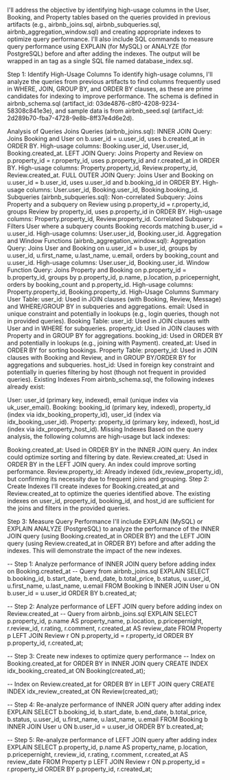 I'll address the objective by identifying high-usage columns in the User, Booking, and Property tables based on the queries provided in previous artifacts (e.g., airbnb_joins.sql, airbnb_subqueries.sql, airbnb_aggregation_window.sql) and creating appropriate indexes to optimize query performance. I'll also include SQL commands to measure query performance using EXPLAIN (for MySQL) or ANALYZE (for PostgreSQL) before and after adding the indexes. The output will be wrapped in an <xaiArtifact> tag as a single SQL file named database_index.sql.

Step 1: Identify High-Usage Columns
To identify high-usage columns, I'll analyze the queries from previous artifacts to find columns frequently used in WHERE, JOIN, GROUP BY, and ORDER BY clauses, as these are prime candidates for indexing to improve performance. The schema is defined in airbnb_schema.sql (artifact_id: 03de4876-c8f0-4208-9234-58308c841e3e), and sample data is from airbnb_seed.sql (artifact_id: 2d289b70-fba7-4728-9e8b-8ff37e4d6e2d).

Analysis of Queries
Joins Queries (airbnb_joins.sql):
INNER JOIN Query: Joins Booking and User on b.user_id = u.user_id, uses b.created_at in ORDER BY.
High-usage columns: Booking.user_id, User.user_id, Booking.created_at.
LEFT JOIN Query: Joins Property and Review on p.property_id = r.property_id, uses p.property_id and r.created_at in ORDER BY.
High-usage columns: Property.property_id, Review.property_id, Review.created_at.
FULL OUTER JOIN Query: Joins User and Booking on u.user_id = b.user_id, uses u.user_id and b.booking_id in ORDER BY.
High-usage columns: User.user_id, Booking.user_id, Booking.booking_id.
Subqueries (airbnb_subqueries.sql):
Non-correlated Subquery: Joins Property and a subquery on Review using p.property_id = r.property_id, groups Review by property_id, uses p.property_id in ORDER BY.
High-usage columns: Property.property_id, Review.property_id.
Correlated Subquery: Filters User where a subquery counts Booking records matching b.user_id = u.user_id.
High-usage columns: User.user_id, Booking.user_id.
Aggregation and Window Functions (airbnb_aggregation_window.sql):
Aggregation Query: Joins User and Booking on u.user_id = b.user_id, groups by u.user_id, u.first_name, u.last_name, u.email, orders by booking_count and u.user_id.
High-usage columns: User.user_id, Booking.user_id.
Window Function Query: Joins Property and Booking on p.property_id = b.property_id, groups by p.property_id, p.name, p.location, p.pricepernight, orders by booking_count and p.property_id.
High-usage columns: Property.property_id, Booking.property_id.
High-Usage Columns Summary
User Table:
user_id: Used in JOIN clauses (with Booking, Review, Message) and WHERE/GROUP BY in subqueries and aggregations.
email: Used in unique constraint and potentially in lookups (e.g., login queries, though not in provided queries).
Booking Table:
user_id: Used in JOIN clauses with User and in WHERE for subqueries.
property_id: Used in JOIN clauses with Property and in GROUP BY for aggregations.
booking_id: Used in ORDER BY and potentially in lookups (e.g., joining with Payment).
created_at: Used in ORDER BY for sorting bookings.
Property Table:
property_id: Used in JOIN clauses with Booking and Review, and in GROUP BY/ORDER BY for aggregations and subqueries.
host_id: Used in foreign key constraint and potentially in queries filtering by host (though not frequent in provided queries).
Existing Indexes
From airbnb_schema.sql, the following indexes already exist:

User: user_id (primary key, indexed), email (unique index via uk_user_email).
Booking: booking_id (primary key, indexed), property_id (index via idx_booking_property_id), user_id (index via idx_booking_user_id).
Property: property_id (primary key, indexed), host_id (index via idx_property_host_id).
Missing Indexes
Based on the query analysis, the following columns are high-usage but lack indexes:

Booking.created_at: Used in ORDER BY in the INNER JOIN query. An index could optimize sorting and filtering by date.
Review.created_at: Used in ORDER BY in the LEFT JOIN query. An index could improve sorting performance.
Review.property_id: Already indexed (idx_review_property_id), but confirming its necessity due to frequent joins and grouping.
Step 2: Create Indexes
I'll create indexes for Booking.created_at and Review.created_at to optimize the queries identified above. The existing indexes on user_id, property_id, booking_id, and host_id are sufficient for the joins and filters in the provided queries.

Step 3: Measure Query Performance
I'll include EXPLAIN (MySQL) or EXPLAIN ANALYZE (PostgreSQL) to analyze the performance of the INNER JOIN query (using Booking.created_at in ORDER BY) and the LEFT JOIN query (using Review.created_at in ORDER BY) before and after adding the indexes. This will demonstrate the impact of the new indexes.



-- Step 1: Analyze performance of INNER JOIN query before adding index on Booking.created_at
-- Query from airbnb_joins.sql
EXPLAIN
SELECT 
    b.booking_id,
    b.start_date,
    b.end_date,
    b.total_price,
    b.status,
    u.user_id,
    u.first_name,
    u.last_name,
    u.email
FROM Booking b
INNER JOIN User u ON b.user_id = u.user_id
ORDER BY b.created_at;

-- Step 2: Analyze performance of LEFT JOIN query before adding index on Review.created_at
-- Query from airbnb_joins.sql
EXPLAIN
SELECT 
    p.property_id,
    p.name AS property_name,
    p.location,
    p.pricepernight,
    r.review_id,
    r.rating,
    r.comment,
    r.created_at AS review_date
FROM Property p
LEFT JOIN Review r ON p.property_id = r.property_id
ORDER BY p.property_id, r.created_at;

-- Step 3: Create new indexes to optimize query performance
-- Index on Booking.created_at for ORDER BY in INNER JOIN query
CREATE INDEX idx_booking_created_at ON Booking(created_at);

-- Index on Review.created_at for ORDER BY in LEFT JOIN query
CREATE INDEX idx_review_created_at ON Review(created_at);

-- Step 4: Re-analyze performance of INNER JOIN query after adding index
EXPLAIN
SELECT 
    b.booking_id,
    b.start_date,
    b.end_date,
    b.total_price,
    b.status,
    u.user_id,
    u.first_name,
    u.last_name,
    u.email
FROM Booking b
INNER JOIN User u ON b.user_id = u.user_id
ORDER BY b.created_at;

-- Step 5: Re-analyze performance of LEFT JOIN query after adding index
EXPLAIN
SELECT 
    p.property_id,
    p.name AS property_name,
    p.location,
    p.pricepernight,
    r.review_id,
    r.rating,
    r.comment,
    r.created_at AS review_date
FROM Property p
LEFT JOIN Review r ON p.property_id = r.property_id
ORDER BY p.property_id, r.created_at;
